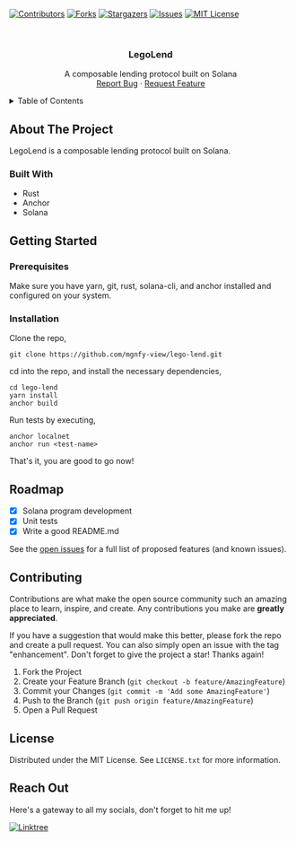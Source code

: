<!-- PROJECT SHIELDS -->

[![Contributors][contributors-shield]][contributors-url]
[![Forks][forks-shield]][forks-url]
[![Stargazers][stars-shield]][stars-url]
[![Issues][issues-shield]][issues-url]
[![MIT License][license-shield]][license-url]

<!-- PROJECT LOGO -->
<br />
<div align="center">
  <h3 align="center">LegoLend</h3>

  <p align="center">
    A composable lending protocol built on Solana
    <br />
    <a href="https://github.com/mgnfy-view/lego-lend/issues/new?labels=bug&template=bug-report---.md">Report Bug</a>
    ·
    <a href="https://github.com/mgnfy-view/lego-lend/issues/new?labels=enhancement&template=feature-request---.md">Request Feature</a>
  </p>
</div>

<!-- TABLE OF CONTENTS -->
<details>
  <summary>Table of Contents</summary>
  <ol>
    <li>
      <a href="#about-the-project">About The Project</a>
      <ul>
        <li><a href="#built-with">Built With</a></li>
      </ul>
    </li>
    <li>
      <a href="#getting-started">Getting Started</a>
      <ul>
        <li><a href="#prerequisites">Prerequisites</a></li>
        <li><a href="#installation">Installation</a></li>
      </ul>
    </li>
    <li><a href="#roadmap">Roadmap</a></li>
    <li><a href="#contributing">Contributing</a></li>
    <li><a href="#license">License</a></li>
    <li><a href="#contact">Contact</a></li>
  </ol>
</details>

<!-- ABOUT THE PROJECT -->

## About The Project

LegoLend is a composable lending protocol built on Solana.

### Built With

-   Rust
-   Anchor
-   Solana

<!-- GETTING STARTED -->

## Getting Started

### Prerequisites

Make sure you have yarn, git, rust, solana-cli, and anchor installed and configured on your system.

### Installation

Clone the repo,

```shell
git clone https://github.com/mgnfy-view/lego-lend.git
```

cd into the repo, and install the necessary dependencies,

```shell
cd lego-lend
yarn install
anchor build
```

Run tests by executing,

```shell
anchor localnet
anchor run <test-name>
```

That's it, you are good to go now!

<!-- ROADMAP -->

## Roadmap

-   [x] Solana program development
-   [x] Unit tests
-   [x] Write a good README.md

See the [open issues](https://github.com/mgnfy-view/lego-lend/issues) for a full list of proposed features (and known issues).

<!-- CONTRIBUTING -->

## Contributing

Contributions are what make the open source community such an amazing place to learn, inspire, and create. Any contributions you make are **greatly appreciated**.

If you have a suggestion that would make this better, please fork the repo and create a pull request. You can also simply open an issue with the tag "enhancement".
Don't forget to give the project a star! Thanks again!

1. Fork the Project
2. Create your Feature Branch (`git checkout -b feature/AmazingFeature`)
3. Commit your Changes (`git commit -m 'Add some AmazingFeature'`)
4. Push to the Branch (`git push origin feature/AmazingFeature`)
5. Open a Pull Request

<!-- LICENSE -->

## License

Distributed under the MIT License. See `LICENSE.txt` for more information.

<!-- CONTACT -->

## Reach Out

Here's a gateway to all my socials, don't forget to hit me up!

[![Linktree](https://img.shields.io/badge/linktree-1de9b6?style=for-the-badge&logo=linktree&logoColor=white)][linktree-url]

<!-- MARKDOWN LINKS & IMAGES -->
<!-- https://www.markdownguide.org/basic-syntax/#reference-style-links -->

[contributors-shield]: https://img.shields.io/github/contributors/mgnfy-view/lego-lend.svg?style=for-the-badge
[contributors-url]: https://github.com/mgnfy-view/lego-lend/graphs/contributors
[forks-shield]: https://img.shields.io/github/forks/mgnfy-view/lego-lend.svg?style=for-the-badge
[forks-url]: https://github.com/mgnfy-view/lego-lend/network/members
[stars-shield]: https://img.shields.io/github/stars/mgnfy-view/lego-lend.svg?style=for-the-badge
[stars-url]: https://github.com/mgnfy-view/lego-lend/stargazers
[issues-shield]: https://img.shields.io/github/issues/mgnfy-view/lego-lend.svg?style=for-the-badge
[issues-url]: https://github.com/mgnfy-view/lego-lend/issues
[license-shield]: https://img.shields.io/github/license/mgnfy-view/lego-lend.svg?style=for-the-badge
[license-url]: https://github.com/mgnfy-view/lego-lend/blob/master/LICENSE.txt
[linktree-url]: https://linktr.ee/mgnfy.view
